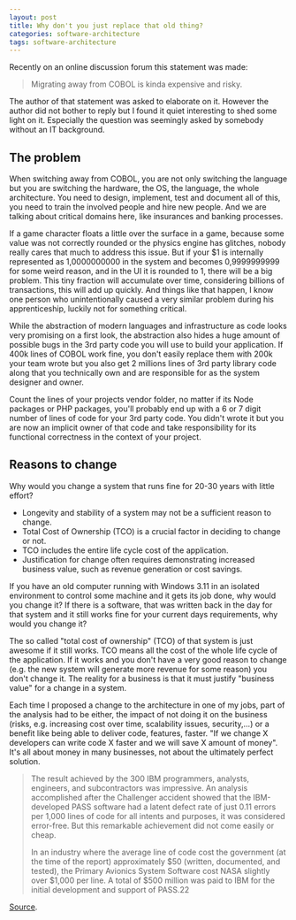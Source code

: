 ```yaml
---
layout: post
title: Why don't you just replace that old thing?
categories: software-architecture
tags: software-architecture
---
```


Recently on an online discussion forum this statement was made:

> Migrating away from COBOL is kinda expensive and risky.

The author of that statement was asked to elaborate on it. However the author did not bother to reply but I found it quiet interesting to shed some light on it. Especially the question was seemingly asked by somebody without an IT background.

## The problem

When switching away from COBOL, you are not only switching the language but you are switching the hardware, the OS, the language, the whole architecture. You need to design, implement, test and document all of this, you need to train the involved people and hire new people. And we are talking about critical domains here, like insurances and banking processes.

If a game character floats a little over the surface in a game, because some value was not correctly rounded or the physics engine has glitches, nobody really cares that much to address this issue. But if your $1 is internally represented as 1,0000000000 in the system and becomes 0,9999999999 for some weird reason, and in the UI it is rounded to 1, there will be a big problem. This tiny fraction will accumulate over time, considering billions of transactions, this will add up quickly. And things like that happen, I know one person who unintentionally caused a very similar problem during his apprenticeship, luckily not for something critical.

While the abstraction of modern languages and infrastructure as code looks very promising on a first look, the abstraction also hides a huge amount of possible bugs in the 3rd party code you will use to build your application. If 400k lines of COBOL work fine, you don't easily replace them with 200k your team wrote but you also get 2 millions lines of 3rd party library code along that you technically own and are responsible for as the system designer and owner.

Count the lines of your projects vendor folder, no matter if its Node packages or PHP packages, you'll probably end up with a 6 or 7 digit number of lines of code for your 3rd party code. You didn't wrote it but you are now an implicit owner of that code and take responsibility for its functional correctness in the context of your project.

## Reasons to change

Why would you change a system that runs fine for 20-30 years with little effort?

* Longevity and stability of a system may not be a sufficient reason to change.
* Total Cost of Ownership (TCO) is a crucial factor in deciding to change or not.
* TCO includes the entire life cycle cost of the application.
* Justification for change often requires demonstrating increased business value, such as revenue generation or cost savings.

If you have an old computer running with Windows 3.11 in an isolated environment to control some machine and it gets its job done, why would you change it? If there is a software, that was written back in the day for that system and it still works fine for your current days requirements, why would you change it?

The so called "total cost of ownership" (TCO) of that system is just awesome if it still works. TCO means all the cost of the whole life cycle of the application. If it works and you don't have a very good reason to change (e.g. the new system will generate more revenue for some reason) you don't change it. The reality for a business is that it must justify "business value" for a change in a system.

Each time I proposed a change to the architecture in one of my jobs, part of the analysis had to be either, the impact of not doing it on the business (risks, e.g. increasing cost over time, scalability issues, security,...) or a benefit like being able to deliver code, features, faster. "If we change X developers can write code X faster and we will save X amount of money". It's all about money in many businesses, not about the ultimately perfect solution.

> The result achieved by the 300 IBM programmers, analysts, engineers, and subcontractors was impressive. An analysis accomplished after the Challenger accident showed that the IBM-developed PASS software had a latent defect rate of just 0.11 errors per 1,000 lines of code for all intents and purposes, it was considered error-free. But this remarkable achievement did not come easily or cheap.
> 
> In an industry where the average line of code cost the government (at the time of the report) approximately $50 (written, documented, and tested), the Primary Avionics System Software cost NASA slightly over $1,000 per line. A total of $500 million was paid to IBM for the initial development and support of PASS.22

[Source](https://www.nasa.gov/history/sts1/pages/computer.html#:~:text=In%20an%20industry%20where%20the,slightly%20over%20%241%2C000%20per%20line).
